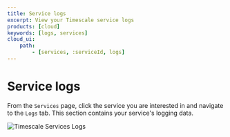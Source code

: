 ```yaml
---
title: Service logs
excerpt: View your Timescale service logs
products: [cloud]
keywords: [logs, services]
cloud_ui:
    path:
        - [services, :serviceId, logs]
---
```


# Service logs

From the `Services` page, click the service you are interested in and navigate
to the `Logs` tab. This section contains your service's logging data.

<img class="main-content__illustration"
src="https://assets.timescale.com/docs/images/tsc-services-logs.webp"
alt="Timescale Services Logs"/>
